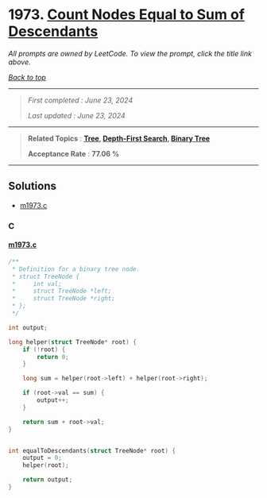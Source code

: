# 1973. [Count Nodes Equal to Sum of Descendants](<https://leetcode.com/problems/count-nodes-equal-to-sum-of-descendants>)

*All prompts are owned by LeetCode. To view the prompt, click the title link above.*

*[Back to top](<../README.md>)*

------

> *First completed : June 23, 2024*
>
> *Last updated : June 23, 2024*

------

> **Related Topics** : **[Tree](<by_topic/Tree.md>), [Depth-First Search](<by_topic/Depth-First Search.md>), [Binary Tree](<by_topic/Binary Tree.md>)**
>
> **Acceptance Rate** : **77.06 %**

------

## Solutions

- [m1973.c](<../my-submissions/m1973.c>)
### C
#### [m1973.c](<../my-submissions/m1973.c>)
```C
/**
 * Definition for a binary tree node.
 * struct TreeNode {
 *     int val;
 *     struct TreeNode *left;
 *     struct TreeNode *right;
 * };
 */

int output;

long helper(struct TreeNode* root) {
    if (!root) {
        return 0;
    }

    long sum = helper(root->left) + helper(root->right);

    if (root->val == sum) {
        output++;
    }

    return sum + root->val;
}


int equalToDescendants(struct TreeNode* root) {
    output = 0;
    helper(root);

    return output;
}
```

